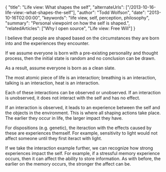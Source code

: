 {
  "title": "Life view: What shapes the self",
  "alternateUrls": ["/2013-10-16-life-view:-what-shapes-the-self"],
  "author": "Todd Wolfson",
  "date": "2013-10-16T02:00:00",
  "keywords": "life view, self, perception, philosophy",
  "summary": "Personal viewpoint on how the self is shaped.",
  "relatedArticles": ["Why I open source", "Life view: Free Will"]
}

I believe that people are shaped based on the circumstances they are born into and the experiences they encounter.

If we assume everyone is born with a pre-existing personality and thought process, then the initial state is random and no conclusion can be drawn.

As a result, assume everyone is born as a clean slate.

The most atomic piece of life is an interaction; breathing is an interaction, talking is an interaction, heat is an interaction.

Each of these interactions can be observed or unobserved. If an interaction is unobserved, it does not interact with the self and has no effect.

If an interaction is observed, it leads to an experience between the self and the objects in the environment. This is where all shaping actions take place. The earlier they occur in life, the larger impact they have.

For dispositions (e.g. genetic), the iteraction with the effects caused by these are experiences themself. For example, sensitivity to light would not affect someone until they first iteract with light.

If we take the interaction example further, we can recognize how strong experiences impact the self. For example, if a stressful memory experience occurs, then it can affect the ability to store information. As with before, the earlier on the memory occurs, the stronger the affect can be.

